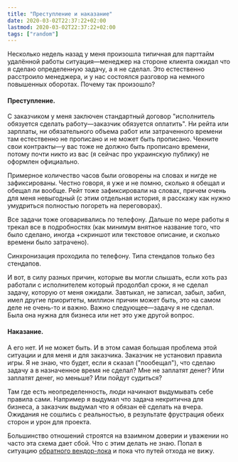 ```yaml
---
title: "Преступление и наказание"
date: 2020-03-02T22:37:22+02:00
lastmod: 2020-03-02T22:37:22+02:00
tags: ["random"]
---
```


Несколько недель назад у меня произошла типичная для парттайм удалённой работы ситуация—менеджер на стороне клиента ожидал что я сделаю определенную задачу, а я не сделал. Это естественно расстроило менеджера, и у нас состоялся разговор на немного повышенных оборотах. Почему так произошло?

#### Преступление.

С заказчиком у меня заключен стандартный договор "исполнитель обязуется сделать работу—заказчик обязуется оплатить". Ни рейта или зарплаты, ни обязательного объема работ или затраченного времени там естественно не прописано и не может быть прописано. Чекните свои контракты—у вас тоже не должно быть прописано времени, потому почти никто из вас (я сейчас про украинскую публику) не оформлен официально.

Примерное количество часов были оговорены на словах и нигде не зафиксированы. Честно говоря, я уже и не помню, сколько я обещал и обещал ли вообще. Рейт тоже зафиксировали на словах, причем очень для меня невыгодный (с этим отдельная история, я расскажу как нужно умудриться полностью погореть на переговорах).

Все задачи тоже оговаривались по телефону. Дальше по мере работы я трекал все в подробностях (как минимум внятное название того, что было сделано, иногда +скриншот или текстовое описание, и сколько времени было затрачено).

Синхронизация проходила по телефону. Типа стендапов только без стендапов.

И вот, в силу разных причин, которые вы могли слышать, если хоть раз работали с исполнителем который продолбал сроки, я не сделал задачу, которую от меня ожидали. Завтыкал, не записал, забыл, забил, имел другие приоритеты, миллион причин может быть, это на самом деле не очень-то и важно. Важно следующее—задачу я не сделал. Была она нужна для бизнеса или нет это уже другой вопрос.

#### Наказание.

А его нет. И не может быть. И в этом самая большая проблема этой ситуации и для меня и для заказчика. Заказчик не установил правила игры. Я не знаю, что будет, если я сказал ("пообещал"), что сделаю задачу а в назначенное время не сделал? Мне не заплатят денег? Или заплатят денег, но меньше? Или пойдут судиться?

Там где есть неопределенность, люди начинают выдумывать себе правила сами. Например я выдумал что задача некритична для бизнеса, а заказчик выдумал что я обязан её сделать на вчера. Ожидания не сошлись с реальностью, в результате фрустрация обеих сторон и урон для проекта.

Большинство отношений строятся на взаимном доверии и уважении но часто эта схема дает сбой. Что с этим делать не знаю. Попал в ситуацию [обратного вендор-лока](/post/reversed-vendor-lock/) и пока что путей отхода не вижу.